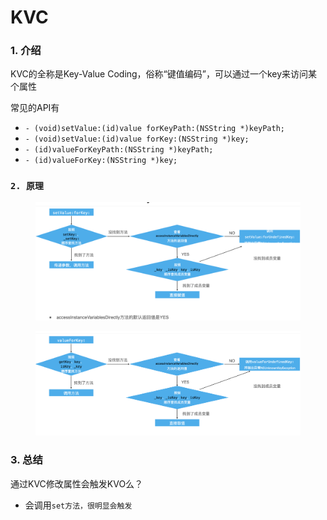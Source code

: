# KVC

### 1. 介绍

KVC的全称是Key-Value Coding，俗称“键值编码”，可以通过一个key来访问某个属性

常见的API有

* `- (void)setValue:(id)value forKeyPath:(NSString *)keyPath;`
* `- (void)setValue:(id)value forKey:(NSString *)key;`
* `- (id)valueForKeyPath:(NSString *)keyPath;`
* `- (id)valueForKey:(NSString *)key;`&#x20;



### `2. 原理`

<figure><img src=".gitbook/assets/截屏2023-12-23 21.04.39.png" alt=""><figcaption></figcaption></figure>

<figure><img src=".gitbook/assets/截屏2023-12-23 21.05.50.png" alt=""><figcaption></figcaption></figure>



### 3. 总结

通过KVC修改属性会触发KVO么？

* 会调用`set方法，很明显会触发`
